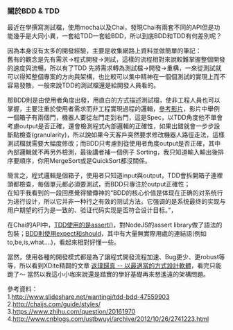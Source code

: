 ### 關於BDD & TDD  
最近在學撰寫測試檔，使用mocha以及Chai，發現Chai有兩套不同的API但是功能幾乎是大同小異，一套給TDD一套給BDD，所以到底BDD和TDD有何差別呢？   

因為本身沒有太多的開發經驗，主要是收集網路上資料並做簡單的筆記：  
舊有的觀念是先有需求->程式開發->測試，這樣的流程相對來說較難掌握整個開發的速度與流暢，所以有了TDD 先將需求轉為測試檔->開發->重構，一來從測試就可以得知整個專案的方向與架構，也比較可以集中精神在一個個測試的實現上而不容易發散，一般來說TDD的測試檔還是給開發人員看的。  

那BDD則是由使用者角度出發，用直白的方式描述測試檔，使非工程人員也可以掌握，主要注重於使用者需求而非工程實現過程的邏輯，[參考影片](https://www.youtube.com/watch?v=mT8QDNNhExg)，影片中舉例 一個箱子有兩個門，機器人要從左門走到右門，這是Spec，以TDD角度他不單會考慮output是否正確，還會檢測程式內部邏輯的正確性，如果出錯就會一步步設斷點檢查(granularity)，所以說如果今天客戶突然要求修改機器人路徑走法，這樣測試檔就需要大幅度修改；而BDD只考慮到從使用者角度output是否正確，其中內部邏輯就不再另外檢測，最後講者補一個例子 Sorting，我只知道輸入輸出後排序要順序，你用MergeSort或是QuickSort都沒關係。  

簡言之，程式邏輯是個箱子，使用者只知道input與output，TDD會拆開箱子連裡頭都檢查，每個單元都必須要測試，而BDD只專注於output正確性；  
在知乎我看到的一段回應覺得蠻傳神的“BDD的核心价值是体现在正确的对系统行为进行设计，所以它并非一种行之有效的测试方法。它强调的是系统最终的实现与用户期望的行为是一致的、验证代码实现是否符合设计目标。”，  

在Chai的API中，[TDD使用的是assert()](http://chaijs.com/api/assert/)，對NodeJS的assert library做了語法的包裝；[BDD則使用expect和should](http://chaijs.com/api/bdd/)，其中有大量無實際用處的連結語(例如to,be,is,what....)，看起來相對好懂一些。  

當然，使用各種的開發模式都是為了讓程式開發流程加速、Bug更少、更robust等等，所以看到XDite精闢的文章 [返璞歸真 -- 以最適當的方式設計軟體](http://blog.xdite.net/posts/2014/04/28/back-to-basic)，看完只能跪了～ 當然以我這小小咖來說還是踏實的學好基礎再來想遙遠的架構問題。  

參考資料：  
1.http://www.slideshare.net/wantingj/tdd-bdd-47559903  
2.http://chaijs.com/guide/styles/  
3.https://www.zhihu.com/question/20161970  
4.http://www.cnblogs.com/ustbwuyi/archive/2012/10/26/2741223.html  